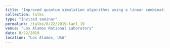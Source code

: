 ```yaml
---
title: "Improved quantum simulation algorithms using a linear combination of unitaries"
collection: talks
type: "Invited seminar"
permalink: /talks/8/22/2019-lanl_19
venue: "Los Alamos National Laboratory"
date: 8/22/2019
location: "Los Alamos, USA"
---
```

